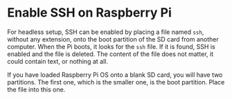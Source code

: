 # Enable SSH on Raspberry Pi

For headless setup, SSH can be enabled by placing a file named `ssh`, without any extension, onto the boot partition of the SD card from another computer. When the Pi boots, it looks for the `ssh` file. If it is found, SSH is enabled and the file is deleted. The content of the file does not matter, it could contain text, or nothing at all.  

If you have loaded Raspberry Pi OS onto a blank SD card, you will have two partitions. The first one, which is the smaller one, is the boot partition. Place the file into this one.